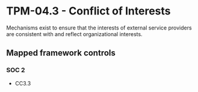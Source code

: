 # TPM-04.3 - Conflict of Interests
Mechanisms exist to ensure that the interests of external service providers are consistent with and reflect organizational interests.
## Mapped framework controls
### SOC 2
- CC3.3